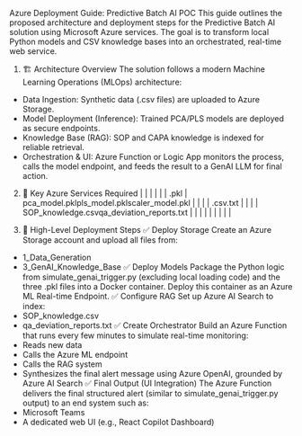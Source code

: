 Azure Deployment Guide: Predictive Batch AI POC
This guide outlines the proposed architecture and deployment steps for the Predictive Batch AI solution using Microsoft Azure services. The goal is to transform local Python models and CSV knowledge bases into an orchestrated, real-time web service.

1. 🏗 Architecture Overview
The solution follows a modern Machine Learning Operations (MLOps) architecture:
- Data Ingestion: Synthetic data (.csv files) are uploaded to Azure Storage.
- Model Deployment (Inference): Trained PCA/PLS models are deployed as secure endpoints.
- Knowledge Base (RAG): SOP and CAPA knowledge is indexed for reliable retrieval.
- Orchestration & UI: Azure Function or Logic App monitors the process, calls the model endpoint, and feeds the result to a GenAI LLM for final action.

2. 🔧 Key Azure Services Required
|  |  |  | 
|  | .pkl | pca_model.pklpls_model.pklscaler_model.pkl | 
|  |  | .csv.txt | 
|  |  | SOP_knowledge.csvqa_deviation_reports.txt | 
|  |  |  | 
|  |  |  | 



3. 🚀 High-Level Deployment Steps
✅ Deploy Storage
Create an Azure Storage account and upload all files from:
- 1_Data_Generation
- 3_GenAI_Knowledge_Base
✅ Deploy Models
Package the Python logic from simulate_genai_trigger.py (excluding local loading code) and the three .pkl files into a Docker container. Deploy this container as an Azure ML Real-time Endpoint.
✅ Configure RAG
Set up Azure AI Search to index:
- SOP_knowledge.csv
- qa_deviation_reports.txt
✅ Create Orchestrator
Build an Azure Function that runs every few minutes to simulate real-time monitoring:
- Reads new data
- Calls the Azure ML endpoint
- Calls the RAG system
- Synthesizes the final alert message using Azure OpenAI, grounded by Azure AI Search
✅ Final Output (UI Integration)
The Azure Function delivers the final structured alert (similar to simulate_genai_trigger.py output) to an end system such as:
- Microsoft Teams
- A dedicated web UI (e.g., React Copilot Dashboard)
